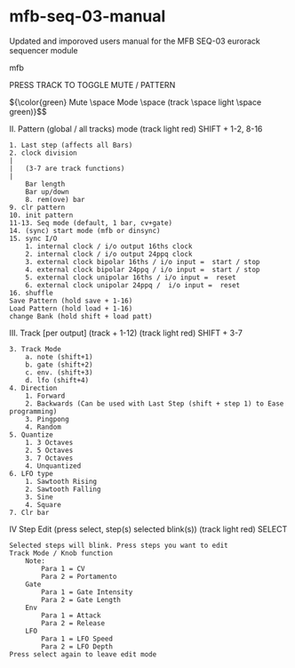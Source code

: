 # mfb-seq-03-manual
Updated and imporoved users manual for the MFB SEQ-03 eurorack sequencer module

mfb

PRESS TRACK TO TOGGLE MUTE / PATTERN

${\color{green} Mute \space Mode \space (track \space light \space green)}$$ 

II. Pattern (global / all tracks) mode (track light red) 
	SHIFT + 1-2, 8-16
	
	1. Last step (affects all Bars)
	2. clock division
	|	
	|	(3-7 are track functions)
	|
     	Bar length 
		Bar up/down
		8. rem(ove) bar
	9. clr pattern
	10. init pattern
	11-13. Seq mode (default, 1 bar, cv+gate)
	14. (sync) start mode (mfb or dinsync)
	15. sync I/O
		1. internal clock / i/o output 16ths clock
		2. internal clock / i/o output 24ppq clock
		3. external clock bipolar 16ths / i/o input =  start / stop
		4. external clock bipolar 24ppq / i/o input =  start / stop
		5. external clock unipolar 16ths / i/o input =  reset
		6. external clock unipolar 24ppq /  i/o input =  reset
	16. shuffle
	Save Pattern (hold save + 1-16)
	Load Pattern (hold load + 1-16)
	change Bank (hold shift + load patt)

III. Track [per output] (track + 1-12)  (track light red)
	SHIFT + 3-7

	3. Track Mode
		a. note (shift+1)
		b. gate (shift+2)
		c. env. (shift+3)
		d. lfo (shift+4)
	4. Direction
		1. Forward
		2. Backwards (Can be used with Last Step (shift + step 1) to Ease programming)
		3. Pingpong
		4. Random
	5. Quantize
		1. 3 Octaves
		2. 5 Octaves
		3. 7 Octaves
		4. Unquantized
	6. LFO type
		1. Sawtooth Rising
		2. Sawtooth Falling
		3. Sine
		4. Square
	7. Clr bar
        
IV Step Edit (press select, step(s) selected blink(s)) (track light red)
	SELECT

	Selected steps will blink. Press steps you want to edit
	Track Mode / Knob function
		Note:	
			Para 1 = CV
			Para 2 = Portamento
		Gate 
			Para 1 = Gate Intensity
			Para 2 = Gate Length
		Env
			Para 1 = Attack
			Para 2 = Release
		LFO 
			Para 1 = LFO Speed
			Para 2 = LFO Depth
	Press select again to leave edit mode 

